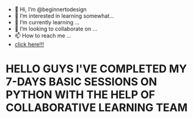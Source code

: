- 👋 Hi, I’m @beginnertodesign
- 👀 I’m interested in learning somewhat...
- 🌱 I’m currently learning ...
- 💞️ I’m looking to collaborate on ...
- 📫 How to reach me ...
- <a href="basics-1.html">click here!!!</a>

<h1><b>HELLO GUYS I'VE COMPLETED MY 7-DAYS BASIC SESSIONS ON PYTHON WITH THE HELP OF COLLABORATIVE LEARNING TEAM</b></h1>
<!---
beginnertodesign/beginnertodesign is a ✨ special ✨ repository because its `README.md` (this file) appears on your GitHub profile.
You can click the Preview link to take a look at your changes.
--->

